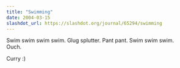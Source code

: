 ```yaml
---
title: "Swimming"
date: 2004-03-15
slashdot_url: https://slashdot.org/journal/65294/swimming
---
```


<p>Swim swim swim swim. Glug splutter. Pant pant. Swim swim swim.<br>Ouch.</p>
<p>Curry<nobr> </nobr>:)</p>

